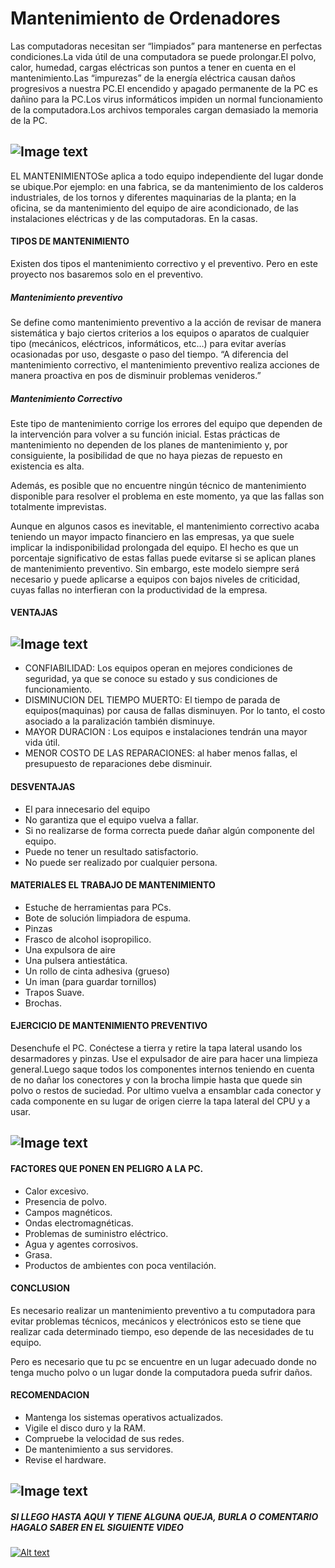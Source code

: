 # **Mantenimiento de Ordenadores**

Las computadoras necesitan ser “limpiados” para mantenerse en perfectas condiciones.La vida útil de una computadora se puede prolongar.El polvo, calor, humedad, cargas eléctricas son puntos a tener en cuenta en el mantenimiento.Las “impurezas” de la energía eléctrica causan daños progresivos a nuestra PC.El encendido y apagado permanente de la PC es dañino para la PC.Los virus informáticos impiden un normal funcionamiento de la computadora.Los archivos temporales cargan demasiado la memoria de la PC.

## ![Image text](https://img.freepik.com/foto-gratis/hombre-reparando-placa-circuito-computadora-portatil_1098-14844.jpg?size=626&ext=jpg&ga=GA1.2.1520715540.1639612800.jpg)

 EL MANTENIMIENTOSe aplica a todo equipo independiente del lugar donde se ubique.Por ejemplo: en una fabrica, se da mantenimiento de los calderos industriales, de los tornos y diferentes maquinarias de la planta; en la oficina, se da mantenimiento del equipo de aire acondicionado, de las instalaciones eléctricas y de las computadoras. En la casas.

 #### TIPOS DE MANTENIMIENTO

 Existen dos tipos el mantenimiento correctivo y el preventivo. Pero en este proyecto nos basaremos solo en el preventivo.

 ##### Mantenimiento preventivo 

 Se define como mantenimiento preventivo a la acción de revisar de manera sistemática y bajo ciertos criterios a los equipos o aparatos de cualquier tipo (mecánicos, eléctricos, informáticos, etc…) para evitar averías ocasionadas por uso, desgaste o paso del tiempo.
 “A diferencia del mantenimiento correctivo, el mantenimiento preventivo realiza acciones de manera proactiva en pos de disminuir problemas venideros.”

 ##### Mantenimiento Correctivo

 Este tipo de mantenimiento corrige los errores del equipo que dependen de la intervención para volver a su función inicial. Estas prácticas de mantenimiento no dependen de los planes de mantenimiento y, por consiguiente, la posibilidad de que no haya piezas de repuesto en existencia es alta.

Además, es posible que no encuentre ningún técnico de mantenimiento disponible para resolver el problema en este momento, ya que las fallas son totalmente imprevistas.

Aunque en algunos casos es inevitable, el mantenimiento correctivo acaba teniendo un mayor impacto financiero en las empresas, ya que suele implicar la indisponibilidad prolongada del equipo. El hecho es que un porcentaje significativo de estas fallas puede evitarse si se aplican planes de mantenimiento preventivo.
Sin embargo, este modelo siempre será necesario y puede aplicarse a equipos con bajos niveles de criticidad, cuyas fallas no interfieran con la productividad de la empresa.

#### VENTAJAS 
## ![Image text](https://hardzone.es/app/uploads-hardzone.es/2020/05/Mantenimiento-PC.jpg)

- CONFIABILIDAD: Los equipos operan en mejores condiciones de seguridad, ya que se conoce su estado y sus condiciones de funcionamiento.
- DISMINUCION DEL TIEMPO MUERTO: El tiempo de parada de equipos(maquinas) por causa de fallas disminuyen. Por lo tanto, el costo asociado a la paralización también disminuye.
- MAYOR DURACION : Los equipos e instalaciones tendrán una mayor vida útil.
- MENOR COSTO DE LAS REPARACIONES: al haber menos fallas, el presupuesto de reparaciones debe disminuir.

#### DESVENTAJAS 

- El para innecesario del equipo
- No garantiza que el equipo vuelva a fallar.
- Si no realizarse de forma correcta puede dañar algún componente del equipo.
- Puede no tener un resultado satisfactorio.
- No puede ser realizado por cualquier persona.

#### MATERIALES EL TRABAJO DE MANTENIMIENTO

- Estuche de herramientas para PCs. 
- Bote de solución limpiadora de espuma. 
- Pinzas 
- Frasco de alcohol isopropilico.
- Una expulsora de aire 
- Una pulsera antiestática.
- Un rollo de cinta adhesiva (grueso)
- Un iman (para guardar tornillos)
- Trapos Suave. 
- Brochas.

#### EJERCICIO DE MANTENIMIENTO PREVENTIVO
 Desenchufe el PC. Conéctese a tierra y retire la tapa lateral usando los desarmadores y pinzas. Use el expulsador de aire para hacer una limpieza general.Luego saque todos los componentes internos teniendo en cuenta de no dañar los conectores y con la brocha limpie hasta que quede sin polvo o restos de suciedad. Por ultimo vuelva a ensamblar cada conector y cada componente en su lugar de origen cierre la tapa lateral del CPU y a usar.

 ## ![Image text](https://www.prensalibre.com/wp-content/uploads/2019/09/shutterstock_1486307192.jpg?quality=82&w=1000.jpg)
#### FACTORES QUE PONEN EN PELIGRO A LA PC.

- Calor excesivo.
- Presencia de polvo.
- Campos magnéticos.
- Ondas electromagnéticas.
- Problemas de suministro eléctrico.
- Agua y agentes corrosivos.
- Grasa.
- Productos de ambientes con poca ventilación.

#### CONCLUSION

Es necesario realizar un mantenimiento preventivo a tu computadora para evitar problemas técnicos, mecánicos y electrónicos esto se tiene que realizar cada determinado tiempo, eso depende de las necesidades de tu equipo.

Pero es necesario que tu pc se encuentre en un lugar adecuado donde no tenga mucho polvo o un lugar donde la computadora pueda sufrir daños.

#### RECOMENDACION 

- Mantenga los sistemas operativos actualizados.
- Vigile el disco duro y la RAM.
- Compruebe la velocidad de sus redes.
- De mantenimiento a sus servidores.
- Revise el hardware.

## ![Image text](https://encrypted-tbn0.gstatic.com/images?q=tbn:ANd9GcRXIRE_LzTZ72MtbOzkPbHQ_vP-gessFu8YsD19-EX_IdmAuqHa0cAMLo9oVWRg2Nm8sj0&usqp=CAUjpg)


##### SI LLEGO HASTA AQUI Y TIENE ALGUNA QUEJA, BURLA O COMENTARIO HAGALO SABER EN EL SIGUIENTE  VIDEO

[![Alt text](https://img.youtube.com/vi/configuroweb/0.jpg)](https://www.youtube.com/watch?v=bQgfIwUBbKo&ab_channel=RESIDENTEJG)

